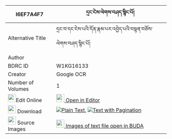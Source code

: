 |I6EF7A4F7|དྲང་ངེས་ལེགས་བཤད་སྙིང་པོ། 
| --- | --- 
|Alternative Title |དྲང་བ་དང་ངེས་པའི་དོན་རྣམ་པར་འབྱེད་པའི་བསྟན་བཅོས་ལེགས་བཤད་སྙིང་པོ།
|Author | 
|BDRC ID | W1KG16133
|Creator | Google OCR
|Number of Volumes| 1
|<img width="25" src="https://img.icons8.com/color/25/000000/edit-property.png">Edit Online| [<img width="25" src="https://avatars.githubusercontent.com/u/45091458?s=200&v=4"> Open in Editor](http://editor.openpecha.org/I6EF7A4F7)
|<img width="25" src="https://img.icons8.com/fluent/48/000000/download-2.png"/>  Download | [![](https://img.icons8.com/color/20/000000/txt.png)Plain Text](https://github.com/Openpecha/I6EF7A4F7/releases/download/v1/drang_ngelek_she_nyingpo_plain_I6EF7A4F7.zip), [![](https://img.icons8.com/color/20/000000/txt.png)Text with Pagination](https://github.com/Openpecha/I6EF7A4F7/releases/download/v1/drang_ngelek_she_nyingpo_pages_I6EF7A4F7.zip)
|<img width="25" src="https://img.icons8.com/plasticine/100/000000/pictures-folder.png"/>  Source Images | [<img width="25" src="https://library.bdrc.io/icons/BUDA-small.svg"> Images of text file open in BUDA](https://library.bdrc.io/show/bdr:W1KG16133)